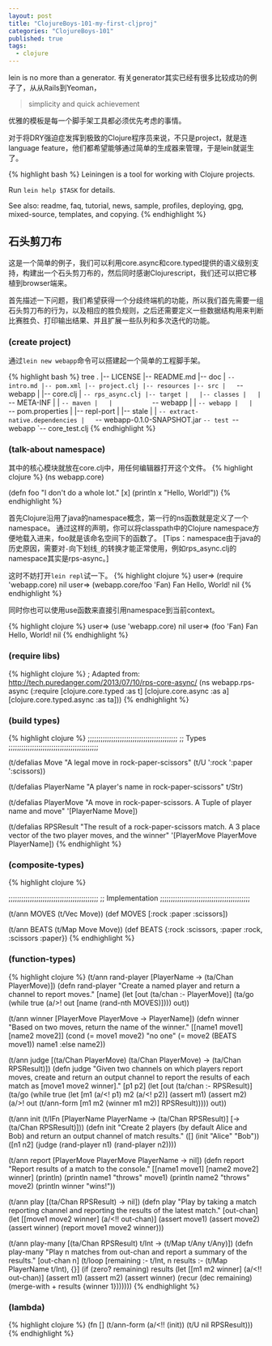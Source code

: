 ```yaml
---
layout: post
title: "ClojureBoys-101-my-first-cljproj"
categories: "ClojureBoys-101"
published: true
tags: 
  - clojure
---
```


lein is no more than a generator.
有关generator其实已经有很多比较成功的例子了，从从Rails到Yeoman，

> simplicity and quick achievement

优雅的模板是每一个脚手架工具都必须优先考虑的事情。

对于将DRY强迫症发挥到极致的Clojure程序员来说，不只是project，就是连language feature，他们都希望能够通过简单的生成器来管理，于是lein就诞生了。

{% highlight bash %}
Leiningen is a tool for working with Clojure projects.

Run `lein help $TASK` for details.

See also: readme, faq, tutorial, news, sample, profiles, deploying, gpg, mixed-source, templates, and copying.
{% endhighlight %}

## 石头剪刀布

这是一个简单的例子，我们可以利用core.async和core.typed提供的语义级别支持，构建出一个石头剪刀布的，然后同时感谢Clojurescript，我们还可以把它移植到browser端来。

首先描述一下问题，我们希望获得一个分歧终端机的功能，所以我们首先需要一组石头剪刀布的行为，以及相应的胜负规则，之后还需要定义一些数据结构用来判断比赛胜负、打印输出结果、并且扩展一些队列和多次迭代的功能。

### (create project)

通过`lein new webapp`命令可以搭建起一个简单的工程脚手架。

{% highlight bash %}
tree
.
|-- LICENSE
|-- README.md
|-- doc
|   `-- intro.md
|-- pom.xml
|-- project.clj
|-- resources
|-- src
|   `-- webapp
|       |-- core.clj
|       `-- rps_async.clj
|-- target
|   |-- classes
|   |   `-- META-INF
|   |       `-- maven
|   |           `-- webapp
|   |               `-- webapp
|   |                   `-- pom.properties
|   |-- repl-port
|   |-- stale
|   |   `-- extract-native.dependencies
|   `-- webapp-0.1.0-SNAPSHOT.jar
`-- test
    `-- webapp
        `-- core_test.clj
{% endhighlight %}

### (talk-about namespace)
其中的核心模块就放在core.clj中，用任何编辑器打开这个文件。
{% highlight clojure %}
(ns webapp.core)

(defn foo
  "I don't do a whole lot."
  [x]
  (println x "Hello, World!"))
{% endhighlight %}

首先Clojure沿用了java的namespace概念，第一行的ns函数就是定义了一个namespace。
通过这样的声明，你可以将classpath中的Clojure namespace方便地载入进来，foo就是该命名空间下的函数了。
[Tips：namespace由于java的历史原因，需要对`-`向下划线`_`的转换才能正常使用，例如rps_async.clj的namespace其实是rps-async。]

这时不妨打开`lein repl`试一下。
{% highlight clojure %}
user=> (require 'webapp.core)
nil
user=> (webapp.core/foo 'Fan)
Fan Hello, World!
nil
{% endhighlight %}

同时你也可以使用use函数来直接引用namespace到当前context。

{% highlight clojure %}
user=> (use 'webapp.core)
nil
user=> (foo 'Fan)
Fan Hello, World!
nil
{% endhighlight %}

### (require libs)

{% highlight clojure %}
; Adapted from: http://tech.puredanger.com/2013/07/10/rps-core-async/
(ns webapp.rps-async
  (:require [clojure.core.typed :as t]
            [clojure.core.async :as a]
            [clojure.core.typed.async :as ta]))
{% endhighlight %}

### (build types)

{% highlight clojure %}
;;;;;;;;;;;;;;;;;;;;;;;;;;;;;;;;;;;;;;;;;;
;; Types
;;;;;;;;;;;;;;;;;;;;;;;;;;;;;;;;;;;;;;;;;;

(t/defalias Move
  "A legal move in rock-paper-scissors"
  (t/U ':rock ':paper ':scissors))

(t/defalias PlayerName
  "A player's name in rock-paper-scissors"
  t/Str)

(t/defalias PlayerMove
  "A move in rock-paper-scissors. A Tuple of player name and move"
  '[PlayerName Move])

(t/defalias RPSResult
  "The result of a rock-paper-scissors match.
  A 3 place vector of the two player moves, and the winner"
  '[PlayerMove PlayerMove PlayerName])
{% endhighlight %}

### (composite-types)

{% highlight clojure %}

;;;;;;;;;;;;;;;;;;;;;;;;;;;;;;;;;;;;;;;;;;
;; Implementation
;;;;;;;;;;;;;;;;;;;;;;;;;;;;;;;;;;;;;;;;;;

(t/ann MOVES (t/Vec Move))
(def MOVES [:rock :paper :scissors])

(t/ann BEATS (t/Map Move Move))
(def BEATS {:rock :scissors, :paper :rock, :scissors :paper})
{% endhighlight %}

### (function-types)

{% highlight clojure %}
(t/ann rand-player [PlayerName -> (ta/Chan PlayerMove)])
(defn rand-player
  "Create a named player and return a channel to report moves."
  [name]
  (let [out (ta/chan :- PlayerMove)]
    (ta/go (while true (a/>! out [name (rand-nth MOVES)])))
    out))

(t/ann winner [PlayerMove PlayerMove -> PlayerName])
(defn winner
  "Based on two moves, return the name of the winner."
  [[name1 move1] [name2 move2]]
  (cond
    (= move1 move2) "no one"
    (= move2 (BEATS move1)) name1
    :else name2))

(t/ann judge [(ta/Chan PlayerMove) (ta/Chan PlayerMove) -> (ta/Chan RPSResult)])
(defn judge
  "Given two channels on which players report moves, create and return an
  output channel to report the results of each match as [move1 move2 winner]."
  [p1 p2]
  (let [out (ta/chan :- RPSResult)]
    (ta/go
      (while true
        (let [m1 (a/<! p1)
              m2 (a/<! p2)]
          (assert m1)
          (assert m2)
          (a/>! out (t/ann-form [m1 m2 (winner m1 m2)]
                                RPSResult)))))
    out))

(t/ann init (t/IFn [PlayerName PlayerName -> (ta/Chan RPSResult)]
                   [-> (ta/Chan RPSResult)]))
(defn init
  "Create 2 players (by default Alice and Bob) and return an output channel of match results."
  ([] (init "Alice" "Bob"))
  ([n1 n2] (judge (rand-player n1) (rand-player n2))))

(t/ann report [PlayerMove PlayerMove PlayerName -> nil])
(defn report
  "Report results of a match to the console."
  [[name1 move1] [name2 move2] winner]
  (println)
  (println name1 "throws" move1)
  (println name2 "throws" move2)
  (println winner "wins!"))

(t/ann play [(ta/Chan RPSResult) -> nil])
(defn play
  "Play by taking a match reporting channel and reporting the results of the latest match."
  [out-chan]
  (let [[move1 move2 winner] (a/<!! out-chan)]
    (assert move1)
    (assert move2)
    (assert winner)
    (report move1 move2 winner)))

(t/ann play-many [(ta/Chan RPSResult) t/Int -> (t/Map t/Any t/Any)])
(defn play-many
  "Play n matches from out-chan and report a summary of the results."
  [out-chan n]
  (t/loop [remaining :- t/Int, n
           results :- (t/Map PlayerName t/Int), {}]
    (if (zero? remaining)
      results
      (let [[m1 m2 winner] (a/<!! out-chan)]
        (assert m1)
        (assert m2)
        (assert winner)
        (recur (dec remaining)
               (merge-with + results {winner 1}))))))
{% endhighlight %}

### (lambda)

{% highlight clojure %}
(fn []
  (t/ann-form (a/<!! (init))
              (t/U nil RPSResult)))
{% endhighlight %}